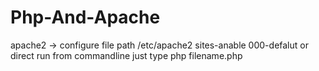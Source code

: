 # Php-And-Apache
apache2 -> configure file path /etc/apache2 sites-anable 000-defalut or direct run from commandline just type php filename.php

